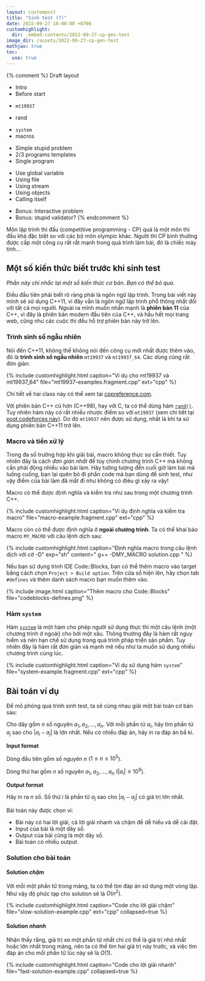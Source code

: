 ```yaml
---
layout: custompost
title: "Sinh test (?)"
date: 2022-09-27 10:00:00 +0700
customhighlight:
  dir: _embed-contents/2022-09-27-cp-gen-test
image_dir: /assets/2022-09-27-cp-gen-test
mathjax: true
toc:
  use: true
---
```


{% comment %}
Draft layout
* Intro
* Before start
- `mt19937`
+ rand
- `system`
- macros
* Simple stupid problem
* 2/3 programs templates
* Single program 
- Use global variable
- Using file
- Using stream
- Using objects
- Calling itself
* Bonus: Interactive problem
* Bonus: stupid validator?
{% endcomment %}

Môn lập trình thi đấu (competitive programming - CP) quả là một môn thi đấu khá
đặc biệt so với các bộ môn olympic khác. Người thi CP bình thường được cấp một
công cụ rất rất mạnh trong quá trình làm bài, đó là chiếc máy tính...

## Một số kiến thức biết trước khi sinh test
_Phần này chỉ nhắc lại một số kiến thức cơ bản. Bạn có thể bỏ qua._

Điều đầu tiên phải biết rõ ràng phải là ngôn ngữ lập trình. Trong bài viết này
mình sẽ sử dụng C++11, vì đây vẫn là ngôn ngữ lập trình phổ thông nhất đối với
tất cả mọi người. Ngoài ra mình muốn nhấn mạnh là **phiên bản 11** của
C++, vì đây là phiên bản modern đầu tiên của C++, và hầu hết mọi trang web, cũng
như các cuộc thi đều hỗ trợ phiên bản này trở lên.

### Trình sinh số ngẫu nhiên

Nói đến C++11, không thể không nói đến công cụ mới nhất được thêm vào, đó là
**trình sinh số ngẫu nhiên** `mt19937` và `mt19937_64`. Các dùng cũng rất đơn
giản:

{% include customhighlight.html caption="Ví dụ cho mt19937 và mt19937_64"
  file="mt19937-examples.fragment.cpp"
  ext="cpp"
%}

Chi tiết về hai class này có thể xem tại [cppreference.com][cppreference-mt19937].

Với phiên bản C++ cũ hơn (C++98), hay với C, ta có thể dùng hàm
[`rand()`][cppreference-rand]. Tuy nhiên hàm này có rất nhiều nhược điểm so với
`mt19937` (xem chi tiết tại [post codeforces này][codeforces-dont-use-rand]). Do
đó `mt19937` nên được sử dụng, nhất là khi ta sử dụng phiên bản C++11 trở lên.

### Macro và tiền xử lý

Trong đa số trường hợp khi giải bài, macro không thực sự cần thiết. Tuy nhiên
đây là cách _đơn giản nhất_ để tùy chỉnh chương trình C++ mà không cần phải động
nhiều vào bài làm. Hãy tưởng tượng đến cuối giờ làm bài mà luống cuống, bạn lại
quên bỏ đi phần code mà bạn dùng để sinh test, như vậy điểm của bài làm đã mất
đi như không có đièu gì xảy ra vậy!

Macro có thể được định nghĩa và kiểm tra như sau trong một chương trình C++.

{% include customhighlight.html caption="Ví dụ định nghĩa và kiểm tra macro"
  file="macro-example.fragment.cpp"
  ext="cpp"
%}

Macro còn có thể được định nghĩa ở **ngoài chương trình**. Ta có thể khai báo
macro `MY_MACRO` với câu lệnh dịch sau:

{% include customhighlight.html caption="Định nghĩa macro trong câu lệnh dịch
với cờ -D"
  exp="sh"
  content="
  g++ -DMY_MACRO solution.cpp
  "
%}

Nếu bạn sử dụng trình IDE Code::Blocks, bạn có thể thêm macro vào target bằng
cách chọn `Project > Build option`. Trên cửa sổ hiện lên, hãy chọn tab `#defines`
và thêm danh sách macro bạn muốn thêm vào.

{% include image.html caption="Thêm macro cho Code::Blocks"
  file="codeblocks-defines.png"
%}

### Hàm `system`

Hàm [`system`][cppreference-system] là một hàm cho phép người sử dụng thực thi
một câu lệnh (một chương trình ở ngoài) cho bởi một xâu. Thông thường đây là hàm
rất nguy hiểm và nên hạn chế sử dụng trong quá trình pháp triển sản phẩm. Tuy
nhiên đây là hàm rất đơn giản và mạnh mẽ nếu như ta muốn sử dụng nhiều chương
trình cùng lúc.

{% include customhighlight.html caption="Ví dụ sử dụng hàm `system`"
  file="system-example.fragment.cpp"
  ext="cpp"
%}

## Bài toán ví dụ
Để mô phỏng quá trình sinh test, ta sẽ cùng nhau giải một bài toán cơ bản sau:

Cho dãy gồm $n$ số nguyên $a_1, a_2, \ldots, a_n$. Với mỗi phần tử $a_i$, hãy
tìm phần tử $a_j$ sao cho $|a_i - a_j|$ là lớn nhất. Nếu có nhiều đáp án, hãy in
ra đáp án bấ kì.

**Input format**

Dòng đầu tiên gồm số nguyên $n$ ($1 \le n \le 10^5$).

Dòng thứ hai gồm $n$ số nguyên $a_1, a_2, \ldots, a_n$ ($\lvert a_i \rvert \le 10^9$).

**Output format**

Hãy in ra $n$ số. Số thứ $i$ là phần tử $a_j$ sao cho $\lvert a_i - a_j \rvert$ có giá trị
lớn nhất.

Bài toán này được chọn vì:
- Bài này có hai lời giải, cả lời giải nhanh và chậm đề dễ hiểu và dễ cài đặt.
- Input của bài là một dãy số.
- Output của bài cũng là một dãy số.
- Bài toán có nhiều output.

### Solution cho bài toán
#### Solution _chậm_
Với mỗi một phần tử trong mảng, ta có thể tìm đáp án sử dụng một vòng lặp. Như
vậy độ phức tạp cho solution sẽ là $O(n^2)$.

{% include customhighlight.html caption="Code cho lời giải chậm"
  file="slow-solution-example.cpp"
  ext="cpp"
  collapsed=true
%}

#### Solution _nhanh_
Nhận thấy rằng, giá trị _xa_ một phần tử nhất chỉ có thể là giá trị nhỏ nhất
hoặc lớn nhất trong mảng, nên ta có thể tìm hai giá trị này trước, và việc tìm
đáp án cho mỗi phần tử lúc này sẽ là $O(1)$.

{% include customhighlight.html caption="Code cho lời giải nhanh"
  file="fast-solution-example.cpp"
  collapsed=true
%}


[cppreference-mt19937]: https://en.cppreference.com/w/cpp/numeric/random/mersenne_twister_engine
[cppreference-rand]: https://en.cppreference.com/w/c/numeric/random/rand
[codeforces-dont-use-rand]: https://codeforces.com/blog/entry/61587
[cppreference-system]: https://en.cppreference.com/w/cpp/utility/program/system

